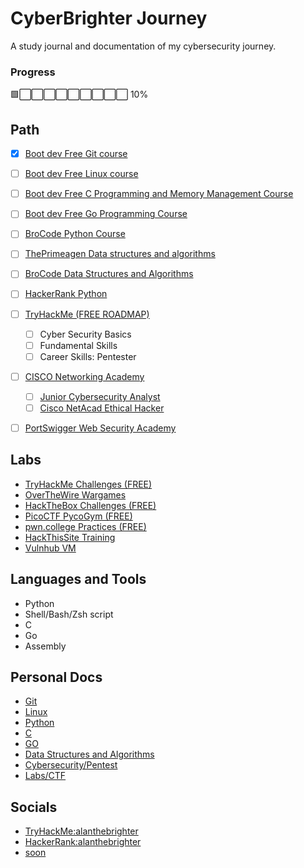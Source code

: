 # CyberBrighter Journey
A study journal and documentation of my cybersecurity journey.  

### Progress
🟩⬜⬜⬜⬜⬜⬜⬜⬜⬜ 10%


## Path
- [x] [Boot dev Free Git course](https://youtu.be/rH3zE7VlIMs)
- [ ] [Boot dev Free Linux course](https://youtu.be/v392lEyM29A)
- [ ] [Boot dev Free C Programming and Memory Management Course](https://youtu.be/rJrd2QMVbGM)
- [ ] [Boot dev Free Go Programming Course](https://youtu.be/un6ZyFkqFKo)
- [ ] [BroCode Python Course](https://www.youtube.com/watch?v=XKHEtdqhLK8)
- [ ] [ThePrimeagen Data structures and algorithms](https://frontendmasters.com/courses/algorithms/)
- [ ] [BroCode Data Structures and Algorithms](https://youtu.be/CBYHwZcbD-s)
- [ ] [HackerRank Python](https://www.hackerrank.com/domains/python)
- [ ] [TryHackMe (FREE ROADMAP)](https://tryhackme.com/hacktivities)
	- [ ] Cyber Security Basics
	- [ ] Fundamental Skills 
	- [ ] Career Skills: Pentester 
- [ ] [CISCO Networking Academy](https://www.netacad.com/)
	- [ ] [Junior Cybersecurity Analyst](https://www.netacad.com/career-paths/cybersecurity?courseLang=en-US)
	- [ ] [Cisco NetAcad Ethical Hacker](https://www.netacad.com/courses/ethical-hacker?courseLang=en-US)
- [ ] [PortSwigger Web Security Academy](https://portswigger.net/web-security)

	
## Labs
- [TryHackMe Challenges (FREE)](https://tryhackme.com/hacktivities/challenges)
- [OverTheWire Wargames](https://overthewire.org/wargames/)
- [HackTheBox Challenges (FREE)](https://www.hackthebox.com/)
- [PicoCTF PycoGym (FREE)](https://picoctf.org/)
- [pwn.college Practices (FREE)](https://pwn.college/)
- [HackThisSite Training](https://www.hackthissite.org/)
- [Vulnhub VM](https://www.vulnhub.com/)
	
## Languages and Tools
- Python
- Shell/Bash/Zsh script
- C
- Go
- Assembly

## Personal Docs
- [Git]()  
- [Linux]()  
- [Python](https://github.com/alanthebrighter/BroCode-Python_Learn)  
- [C]()  
- [GO]()  
- [Data Structures and Algorithms]()  
- [Cybersecurity/Pentest]()  
- [Labs/CTF]()  
## Socials
- [TryHackMe:alanthebrighter](https://tryhackme.com/p/alanthebrighter)  
- [HackerRank:alanthebrighter](https://www.hackerrank.com/profile/alanthebrighter)  
- [soon]()  
